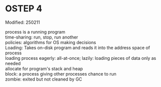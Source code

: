 # OSTEP 4

Modified: 250211

process is a running program  
time-sharing: run, stop, run another  
policies: algorithms for OS making decisions  
Loading: Takes on-disk program and reads it into the address space of process  
loading process eagerly: all-at-once; lazily: loading pieces of data only as needed  
allocate for program's stack and heap  
block: a process giving other processes chance to run  
zombie: exited but not cleaned by GC  
